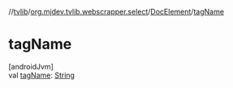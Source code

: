 //[tvlib](../../../index.md)/[org.mjdev.tvlib.webscrapper.select](../index.md)/[DocElement](index.md)/[tagName](tag-name.md)

# tagName

[androidJvm]\
val [tagName](tag-name.md): [String](https://kotlinlang.org/api/latest/jvm/stdlib/kotlin/-string/index.html)
